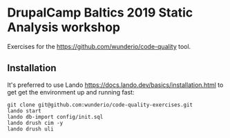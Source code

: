 DrupalCamp Baltics 2019 Static Analysis workshop
================================================

Exercises for the https://github.com/wunderio/code-quality tool.

## Installation

It's preferred to use Lando https://docs.lando.dev/basics/installation.html to
get get the environment up and running fast:
       
    git clone git@github.com:wunderio/code-quality-exercises.git
    lando start
    lando db-import config/init.sql
    lando drush cim -y
    lando drush uli
